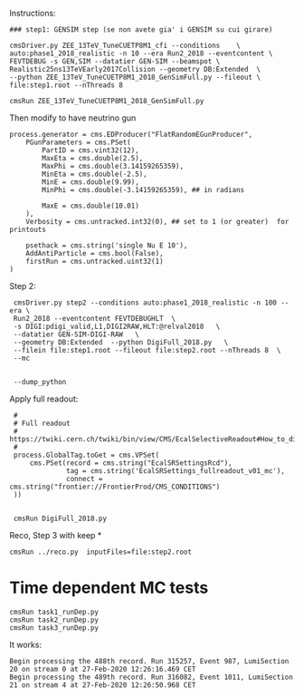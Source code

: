 Instructions:
    
    ### step1: GENSIM step (se non avete gia' i GENSIM su cui girare)
    
    cmsDriver.py ZEE_13TeV_TuneCUETP8M1_cfi --conditions    \
    auto:phase1_2018_realistic -n 10 --era Run2_2018 --eventcontent \
    FEVTDEBUG -s GEN,SIM --datatier GEN-SIM --beamspot \
    Realistic25ns13TeVEarly2017Collision --geometry DB:Extended  \
    --python ZEE_13TeV_TuneCUETP8M1_2018_GenSimFull.py --fileout \
    file:step1.root --nThreads 8

    cmsRun ZEE_13TeV_TuneCUETP8M1_2018_GenSimFull.py
    
    
Then modify to have neutrino gun
    
    
    process.generator = cms.EDProducer("FlatRandomEGunProducer",
        PGunParameters = cms.PSet(
            PartID = cms.vint32(12),
            MaxEta = cms.double(2.5),
            MaxPhi = cms.double(3.14159265359),
            MinEta = cms.double(-2.5),
            MinE = cms.double(9.99),
            MinPhi = cms.double(-3.14159265359), ## in radians

            MaxE = cms.double(10.01)
        ),
        Verbosity = cms.untracked.int32(0), ## set to 1 (or greater)  for printouts

        psethack = cms.string('single Nu E 10'),
        AddAntiParticle = cms.bool(False),
        firstRun = cms.untracked.uint32(1)
    )
        
Step 2:


     cmsDriver.py step2 --conditions auto:phase1_2018_realistic -n 100 --era \
     Run2_2018 --eventcontent FEVTDEBUGHLT  \
     -s DIGI:pdigi_valid,L1,DIGI2RAW,HLT:@relval2018   \
     --datatier GEN-SIM-DIGI-RAW   \
     --geometry DB:Extended  --python DigiFull_2018.py   \
     --filein file:step1.root --fileout file:step2.root --nThreads 8  \
     --mc
     
     
     --dump_python
     
Apply full readout:

     #
     # Full readout
     #  https://twiki.cern.ch/twiki/bin/view/CMS/EcalSelectiveReadout#How_to_digitize_without_selectiv
     #
     process.GlobalTag.toGet = cms.VPSet(
         cms.PSet(record = cms.string("EcalSRSettingsRcd"),
                  tag = cms.string('EcalSRSettings_fullreadout_v01_mc'),
                  connect = cms.string("frontier://FrontierProd/CMS_CONDITIONS")
     ))
     
     
     cmsRun DigiFull_2018.py
     
     
Reco, Step 3 with keep *

    cmsRun ../reco.py  inputFiles=file:step2.root



    
    
Time dependent MC tests
====

    cmsRun task1_runDep.py
    cmsRun task2_runDep.py
    cmsRun task3_runDep.py


It works:

    Begin processing the 488th record. Run 315257, Event 987, LumiSection 20 on stream 0 at 27-Feb-2020 12:26:16.469 CET
    Begin processing the 489th record. Run 316082, Event 1011, LumiSection 21 on stream 4 at 27-Feb-2020 12:26:50.968 CET






